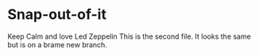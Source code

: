 # Snap-out-of-it
Keep Calm and love Led Zeppelin
This is the second file. It looks the same but is on a brame new branch. 
